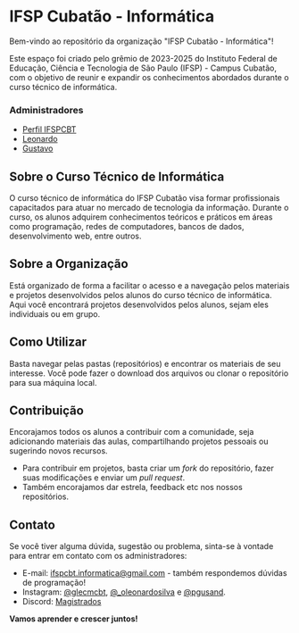 # IFSP Cubatão - Informática

Bem-vindo ao repositório da organização "IFSP Cubatão - Informática"!

Este espaço foi criado pelo grêmio de 2023-2025 do Instituto Federal de Educação, Ciência e Tecnologia de São Paulo (IFSP) - Campus Cubatão, com o objetivo de reunir e expandir os conhecimentos abordados durante o curso técnico de informática.

### Administradores

- [Perfil IFSPCBT](https://github.com/ifspcbt)
- [Leonardo](https://github.com/oproprioleonardo)
- [Gustavo](https://github.com/gustavofg1pontes)

## Sobre o Curso Técnico de Informática

O curso técnico de informática do IFSP Cubatão visa formar profissionais capacitados para atuar no mercado de tecnologia da informação. Durante o curso, os alunos adquirem conhecimentos teóricos e práticos em áreas como programação, redes de computadores, bancos de dados, desenvolvimento web, entre outros.

## Sobre a Organização

Está organizado de forma a facilitar o acesso e a navegação pelos materiais e projetos desenvolvidos pelos alunos do curso técnico de informática. Aqui você encontrará projetos desenvolvidos pelos alunos, sejam eles individuais ou em grupo.

## Como Utilizar

Basta navegar pelas pastas (repositórios) e encontrar os materiais de seu interesse. Você pode fazer o download dos arquivos ou clonar o repositório para sua máquina local.

## Contribuição

Encorajamos todos os alunos a contribuir com a comunidade, seja adicionando materiais das aulas, compartilhando projetos pessoais ou sugerindo novos recursos.

- Para contribuir em projetos, basta criar um *fork* do repositório, fazer suas modificações e enviar um *pull request*. <br>
- Também encorajamos dar estrela, feedback etc nos nossos repositórios.

## Contato

Se você tiver alguma dúvida, sugestão ou problema, sinta-se à vontade para entrar em contato com os administradores:

- E-mail: [ifspcbt.informatica@gmail.com](mailto:glecmcbt@gmail.com) - também respondemos dúvidas de programação!
- Instagram: [@glecmcbt](https://www.instagram.com/glecmcbt/), [@_oleonardosilva](https://www.instagram.com/_oleonardosilva/) e [@pgusand](https://www.instagram.com/pgusand/).
- Discord: [Magistrados](https://discord.gg/z8ycnAztUj)


**Vamos aprender e crescer juntos!**
